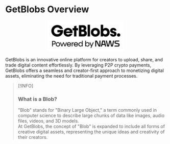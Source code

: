 # GetBlobs Overview



<p align="center">
  <img src=".gitbook/assets/logo_getblobs_naws.svg" alt="GetBlobs Logo" width="240"/>
</p>


GetBlobs is an innovative online platform for creators to upload, share, and trade digital content effortlessly. By leveraging P2P crypto payments, GetBlobs offers a seamless and creator-first approach to monetizing digital assets, eliminating the need for traditional payment processes.

> [!INFO]
> ### What is a Blob?
> 
> "Blob" stands for "Binary Large Object," a term commonly used in computer science to describe large chunks of data like images, audio files, videos, and 3D models.  
> At GetBlobs, the concept of "Blob" is expanded to include all forms of creative digital assets, representing the unique ideas and creativity of their creators.
